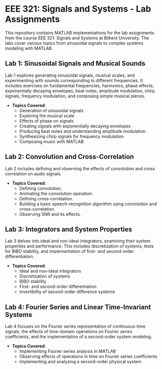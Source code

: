 # EEE 321: Signals and Systems - Lab Assignments

This repository contains MATLAB implementations for the lab assignments from the course EEE 321: Signals and Systems at Bilkent University. The labs cover various topics from sinusoidal signals to complex systems modeling with MATLAB.

## Lab 1: Sinusoidal Signals and Musical Sounds

Lab 1 explores generating sinusoidal signals, musical scales, and experimenting with sounds corresponding to different frequencies. It includes exercises on fundamental frequencies, harmonics, phase effects, exponentially decaying envelopes, beat notes, amplitude modulation, chirp signals, frequency modulation, and composing simple musical pieces.

- **Topics Covered**:
  - Generation of sinusoidal signals
  - Exploring the musical scale
  - Effects of phase on signals
  - Creating signals with exponentially decaying envelopes
  - Producing beat notes and understanding amplitude modulation
  - Synthesizing chirp signals for frequency modulation
  - Composing music with MATLAB

## Lab 2: Convolution and Cross-Correlation

Lab 2 includes defining and observing the effects of convolution and cross correlation on audio signals.

- **Topics Covered**:
  - Defining convolution.
  - Animating the convolution operation.
  - Defining cross-correlation.
  - Building a basic speech-recognition algorithm using convolution and cross-correlation.
  - Observing SNR and its effects.

## Lab 3: Integrators and System Properties

Lab 3 delves into ideal and non-ideal integrators, examining their system properties and performance. This includes discretization of systems, tests for BIBO stability, and implementation of first- and second-order differentiation.

- **Topics Covered**:
  - Ideal and non-ideal integrators
  - Discretization of systems
  - BIBO stability
  - First- and second-order differentiation
  - Invertibility of second-order difference systems

## Lab 4: Fourier Series and Linear Time-Invariant Systems

Lab 4 focuses on the Fourier series representation of continuous-time signals, the effects of time-domain operations on Fourier series coefficients, and the implementation of a second-order system modeling.

- **Topics Covered**:
  - Implementing Fourier series analysis in MATLAB
  - Observing effects of operations in time on Fourier series coefficients
  - Implementing and analyzing a second-order physical system



